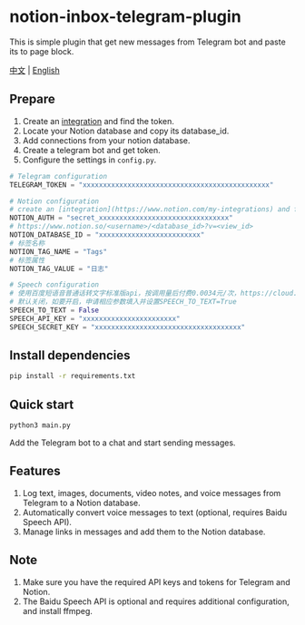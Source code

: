 # notion-inbox-telegram-plugin
This is simple plugin that get new messages from Telegram bot and paste its to page block.

[中文](https://github.com/cooolr/notion-inbox-telegram-plugin/blob/main/README_ZH.md) | [English](https://github.com/cooolr/notion-inbox-telegram-plugin/blob/main/README.md)

## Prepare

1. Create an [integration](https://www.notion.com/my-integrations) and find the token.
2. Locate your Notion database and copy its database_id.
3. Add connections from your notion database.
4. Create a telegram bot and get token.
4. Configure the settings in `config.py`.

``` python
# Telegram configuration
TELEGRAM_TOKEN = "xxxxxxxxxxxxxxxxxxxxxxxxxxxxxxxxxxxxxxxxxxxxxx"

# Notion configuration
# create an [integration](https://www.notion.com/my-integrations) and find the token.
NOTION_AUTH = "secret_xxxxxxxxxxxxxxxxxxxxxxxxxxxxxxxx"
# https://www.notion.so/<username>/<database_id>?v=<view_id>
NOTION_DATABASE_ID = "xxxxxxxxxxxxxxxxxxxxxxxxx"
# 标签名称
NOTION_TAG_NAME = "Tags"
# 标签属性
NOTION_TAG_VALUE = "日志"

# Speech configuration
# 使用百度短语音普通话转文字标准版api，按调用量后付费0.0034元/次，https://cloud.baidu.com/product/speech/asr
# 默认关闭，如要开启，申请相应参数填入并设置SPEECH_TO_TEXT=True
SPEECH_TO_TEXT = False
SPEECH_API_KEY = "xxxxxxxxxxxxxxxxxxxxxxx"
SPEECH_SECRET_KEY = "xxxxxxxxxxxxxxxxxxxxxxxxxxxxxxxxxxxx"
```

## Install dependencies

``` bash
pip install -r requirements.txt
```

## Quick start

``` bash
python3 main.py
```

Add the Telegram bot to a chat and start sending messages.

## Features

1. Log text, images, documents, video notes, and voice messages from Telegram to a Notion database.
2. Automatically convert voice messages to text (optional, requires Baidu Speech API).
3. Manage links in messages and add them to the Notion database.

## Note

1. Make sure you have the required API keys and tokens for Telegram and Notion.
2. The Baidu Speech API is optional and requires additional configuration, and install ffmpeg.

